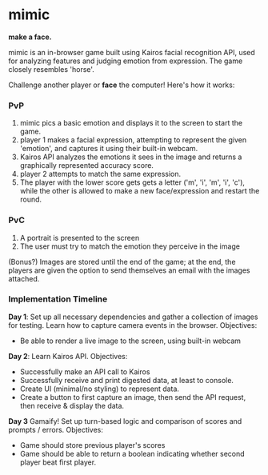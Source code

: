 # mimic

**make a face.**


mimic is an in-browser game built using Kairos facial recognition API, used for analyzing features and judging emotion from expression. The game closely resembles 'horse'.

Challenge another player or __face__ the computer! Here's how it works:  

### PvP
1. mimic pics a basic emotion and displays it to the screen to start the game.
2. player 1 makes a facial expression, attempting to represent the given 'emotion', and captures it using their built-in webcam.
3. Kairos API analyzes the emotions it sees in the image and returns a graphically represented accuracy score.
4. player 2 attempts to match the same expression.
5. The player with the lower score gets gets a letter ('m', 'i', 'm', 'i', 'c'), while the other is allowed to make a new face/expression and restart the round.

### PvC
1. A portrait is presented to the screen
2. The user must try to match the emotion they perceive in the image

(Bonus?) Images are stored until the end of the game; at the end, the players are given the option to send themselves an email with the images attached.


### Implementation Timeline

**Day 1**: Set up all necessary dependencies and gather a collection of images for testing. Learn how to capture camera events in the browser.  Objectives:
- Be able to render a live image to the screen, using built-in webcam

**Day 2**: Learn Kairos API. Objectives:
- Successfully make an API call to Kairos
- Successfully receive and print digested data, at least to console.
- Create UI (minimal/no styling) to represent data.
- Create a button to first capture an image, then send the API request, then receive & display the data.

**Day 3** Gamaify! Set up turn-based logic and comparison of scores and prompts / errors. Objectives:
- Game should store previous player's scores
- Game should be able to return a boolean indicating whether second player beat first player.
